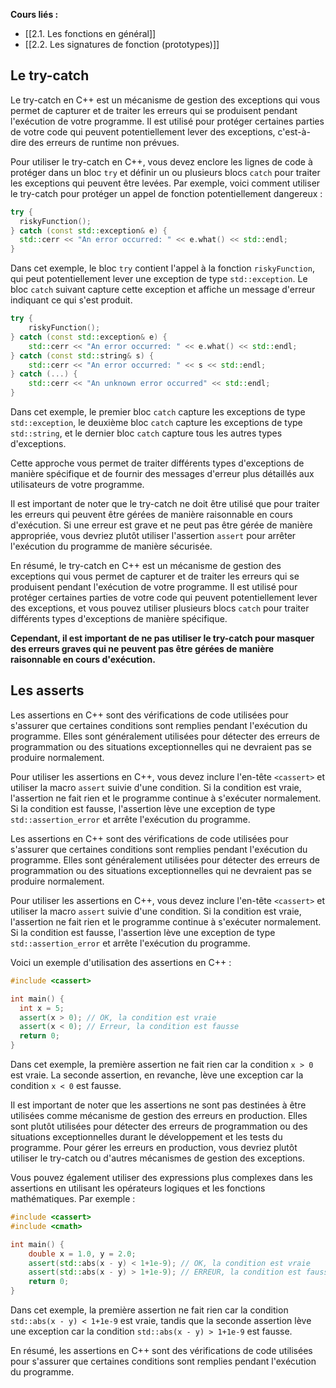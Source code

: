 **Cours liés :**
- [[2.1. Les fonctions en général]]
- [[2.2. Les signatures de fonction (prototypes)]]

## Le try-catch

Le try-catch en C++ est un mécanisme de gestion des exceptions qui vous permet de capturer et de traiter les erreurs qui se produisent pendant l'exécution de votre programme. Il est utilisé pour protéger certaines parties de votre code qui peuvent potentiellement lever des exceptions, c'est-à-dire des erreurs de runtime non prévues.

Pour utiliser le try-catch en C++, vous devez enclore les lignes de code à protéger dans un bloc `try` et définir un ou plusieurs blocs `catch` pour traiter les exceptions qui peuvent être levées. Par exemple, voici comment utiliser le try-catch pour protéger un appel de fonction potentiellement dangereux :

```cpp
try {
  riskyFunction();
} catch (const std::exception& e) {
  std::cerr << "An error occurred: " << e.what() << std::endl;
}
```

Dans cet exemple, le bloc `try` contient l'appel à la fonction `riskyFunction`, qui peut potentiellement lever une exception de type `std::exception`. Le bloc `catch` suivant capture cette exception et affiche un message d'erreur indiquant ce qui s'est produit.

```cpp
try { 
	riskyFunction(); 
} catch (const std::exception& e) { 
	std::cerr << "An error occurred: " << e.what() << std::endl; 
} catch (const std::string& s) { 
	std::cerr << "An error occurred: " << s << std::endl; 
} catch (...) { 
	std::cerr << "An unknown error occurred" << std::endl; 
}
```

Dans cet exemple, le premier bloc `catch` capture les exceptions de type `std::exception`, le deuxième bloc `catch` capture les exceptions de type `std::string`, et le dernier bloc `catch` capture tous les autres types d'exceptions. 

Cette approche vous permet de traiter différents types d'exceptions de manière spécifique et de fournir des messages d'erreur plus détaillés aux utilisateurs de votre programme. 

Il est important de noter que le try-catch ne doit être utilisé que pour traiter les erreurs qui peuvent être gérées de manière raisonnable en cours d'exécution. Si une erreur est grave et ne peut pas être gérée de manière appropriée, vous devriez plutôt utiliser l'assertion `assert` pour arrêter l'exécution du programme de manière sécurisée.

En résumé, le try-catch en C++ est un mécanisme de gestion des exceptions qui vous permet de capturer et de traiter les erreurs qui se produisent pendant l'exécution de votre programme. Il est utilisé pour protéger certaines parties de votre code qui peuvent potentiellement lever des exceptions, et vous pouvez utiliser plusieurs blocs `catch` pour traiter différents types d'exceptions de manière spécifique. 

**Cependant, il est important de ne pas utiliser le try-catch pour masquer des erreurs graves qui ne peuvent pas être gérées de manière raisonnable en cours d'exécution.**

## Les asserts 

Les assertions en C++ sont des vérifications de code utilisées pour s'assurer que certaines conditions sont remplies pendant l'exécution du programme. Elles sont généralement utilisées pour détecter des erreurs de programmation ou des situations exceptionnelles qui ne devraient pas se produire normalement.

Pour utiliser les assertions en C++, vous devez inclure l'en-tête `<cassert>` et utiliser la macro `assert` suivie d'une condition. Si la condition est vraie, l'assertion ne fait rien et le programme continue à s'exécuter normalement. Si la condition est fausse, l'assertion lève une exception de type `std::assertion_error` et arrête l'exécution du programme.

Les assertions en C++ sont des vérifications de code utilisées pour s'assurer que certaines conditions sont remplies pendant l'exécution du programme. Elles sont généralement utilisées pour détecter des erreurs de programmation ou des situations exceptionnelles qui ne devraient pas se produire normalement.

Pour utiliser les assertions en C++, vous devez inclure l'en-tête `<cassert>` et utiliser la macro `assert` suivie d'une condition. Si la condition est vraie, l'assertion ne fait rien et le programme continue à s'exécuter normalement. Si la condition est fausse, l'assertion lève une exception de type `std::assertion_error` et arrête l'exécution du programme.

Voici un exemple d'utilisation des assertions en C++ :

```cpp
#include <cassert>

int main() {
  int x = 5;
  assert(x > 0); // OK, la condition est vraie
  assert(x < 0); // Erreur, la condition est fausse
  return 0;
}
```

Dans cet exemple, la première assertion ne fait rien car la condition `x > 0` est vraie. La seconde assertion, en revanche, lève une exception car la condition `x < 0` est fausse.

Il est important de noter que les assertions ne sont pas destinées à être utilisées comme mécanisme de gestion des erreurs en production. Elles sont plutôt utilisées pour détecter des erreurs de programmation ou des situations exceptionnelles durant le développement et les tests du programme. Pour gérer les erreurs en production, vous devriez plutôt utiliser le try-catch ou d'autres mécanismes de gestion des exceptions.

Vous pouvez également utiliser des expressions plus complexes dans les assertions en utilisant les opérateurs logiques et les fonctions mathématiques. Par exemple :

```cpp
#include <cassert>
#include <cmath>

int main() {
    double x = 1.0, y = 2.0;
    assert(std::abs(x - y) < 1+1e-9); // OK, la condition est vraie
    assert(std::abs(x - y) > 1+1e-9); // ERREUR, la condition est fausse
    return 0;
}
```

Dans cet exemple, la première assertion ne fait rien car la condition `std::abs(x - y) < 1+1e-9` est vraie, tandis que la seconde assertion lève une exception car la condition `std::abs(x - y) > 1+1e-9` est fausse.

En résumé, les assertions en C++ sont des vérifications de code utilisées pour s'assurer que certaines conditions sont remplies pendant l'exécution du programme.

